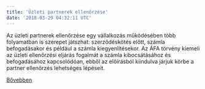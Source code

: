 ```yaml
---
title: 'Üzleti partnerek ellenőrzése'
date: '2018-03-29 04:32:11 UTC'
---
```


Az üzleti partnerek ellenőrzése egy vállalkozás működésében több folyamatban is szerepet játszhat: szerződéskötés előtt, számla befogadásakor és például a számla kiegyenlítésekor. Az ÁFA törvény kiemeli az üzleti ellenőrzési eljárás fogalmát a számla kibocsátásához és befogadásához kapcsolódóan, ebből az előírásból kiindulva járjuk körbe a partner ellenőrzés lehetséges lépéseit.




[Bővebben](https://ift.tt/2J02IBc)
